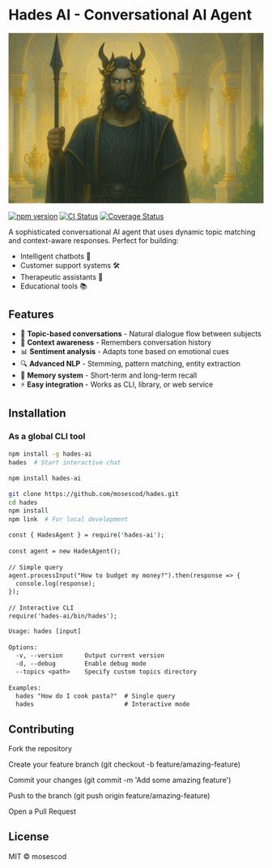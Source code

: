 # Hades AI - Conversational AI Agent

![Hades Logo](https://github.com/Mosescod/Hades/blob/main/docs/hades%20banner%20first.png) 


[![npm version](https://img.shields.io/npm/v/hades-ai.svg)](https://www.npmjs.com/package/hades-ai)
[![CI Status](https://github.com/mosescod/hades/workflows/CI/badge.svg)](https://github.com/mosescod/hades/actions)
[![Coverage Status](https://coveralls.io/repos/github/mosescod/hades/badge.svg)](https://coveralls.io/github/mosescod/hades)

A sophisticated conversational AI agent that uses dynamic topic matching and context-aware responses. Perfect for building:
- Intelligent chatbots 💬
- Customer support systems 🛠️
- Therapeutic assistants 🧠
- Educational tools 📚

## Features

- 🧩 **Topic-based conversations** - Natural dialogue flow between subjects
- 🧠 **Context awareness** - Remembers conversation history
- 📊 **Sentiment analysis** - Adapts tone based on emotional cues
- 🔍 **Advanced NLP** - Stemming, pattern matching, entity extraction
- 💾 **Memory system** - Short-term and long-term recall
- ⚡ **Easy integration** - Works as CLI, library, or web service

## Installation

### As a global CLI tool
```bash
npm install -g hades-ai
hades  # Start interactive chat
```

```bash
npm install hades-ai
```

```bash
git clone https://github.com/mosescod/hades.git
cd hades
npm install
npm link  # For local development
```

``` 
const { HadesAgent } = require('hades-ai');

const agent = new HadesAgent();

// Simple query
agent.processInput("How to budget my money?").then(response => {
  console.log(response);
});

// Interactive CLI
require('hades-ai/bin/hades');
```

```
Usage: hades [input]

Options:
  -v, --version      Output current version
  -d, --debug        Enable debug mode
  --topics <path>    Specify custom topics directory

Examples:
  hades "How do I cook pasta?"  # Single query
  hades                         # Interactive mode
  ```

## Contributing
Fork the repository

Create your feature branch (git checkout -b feature/amazing-feature)

Commit your changes (git commit -m 'Add some amazing feature')

Push to the branch (git push origin feature/amazing-feature)

Open a Pull Request

## License
MIT © mosescod